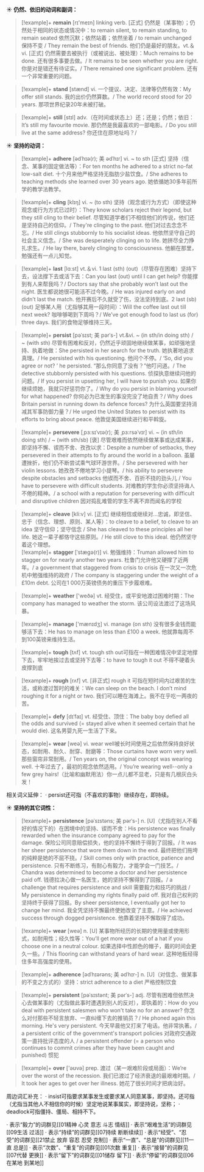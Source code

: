 ☀ <span class="category">**仍然、依旧的动词和副词：**</span>
>[!example]+ <span class="vocabulary">**remain**</span> [rɪ'meɪn] 
> <span class="definition">linking verb. [正式] 仍然是（某事物）；仍然处于相同的状态或情况中：</span>to remain silent, to remain standing, to remain seated 依然沉默；依然站着；依然坐着 / to remain unchanged 保持不变 / They remain the best of friends. 他们仍是最好的朋友。<span class="definition">vt.＆vi. [正式] 仍然需要去被执行（或被说出、被处理）：</span>Much remains to be done. 还有很多事要去做。/ It remains to be seen whether you are right. 你是对是错还有待证实。/ There remained one significant problem. 还有一个非常重要的问题。

>[!example]+ <span class="vocabulary">**stand**</span> [stænd] 
> <span class="definition">vi. 一个提议、决定、法律等仍然有效：</span>My offer still stands. 我的出价仍然算数。/ The world record stood for 20 years. 那项世界纪录20年未被打破。

>[!example]+ <span class="vocabulary">**still**</span> [stɪl] 
> <span class="definition">adv.（在时间或状态上）还；还是；仍然；依旧：</span>It’s still my favourite movie. 那仍然是我最喜欢的一部电影。/ Do you still live at the same address? 你还住在原地址吗？/ 

☀ <span class="category">**坚持的动词：**</span>
>[!example]+ <span class="vocabulary">**adhere**</span> [ədˈhɪə(r); 美 ədˈhɪr]
> <span class="definition">vi. ~ to sth [正式] 坚持（信念、某事的固定做法等）：</span>For ten months he adhered to a strict no-fat low-salt diet. 十个月来他严格坚持无脂肪少盐饮食。/ She adheres to teaching methods she learned over 30 years ago. 她依循她30多年前所学的教学法教学。
           
>[!example]+ <span class="vocabulary">**cling**</span> [klɪŋ]
> <span class="definition">vi. ~ (to sth) 坚持（观念或行为方式）（即使这种观念或行为方式已过时）：</span>They know scholars reject their legend, but they still cling to their belief. 尽管知道学者们不相信他们的传说，他们还是坚持自己的信仰。/ They're clinging to the past. 他们对过去念念不忘。/ He still clings stubbornly to his socialist ideas. 他依然坚守自己的社会主义信念。/ She was desperately clinging on to life. 她拼尽全力挣扎求生。/ He lay there, barely clinging to consciousness. 他躺在那里，勉强还有一点儿知觉。

>[!example]+ <span class="vocabulary">**last**</span> [lɑːst] 
> <span class="definition">vt.＆vi. 1 last (sth) (out)（尽管存在困难）坚持下去，设法撑下去或活下去：</span>Can you last (out) until I can get help? 你能撑到有人来帮我吗？/ Doctors say that she probably won’t last out the night. 医生都说她很可能活不过今晚。/ He was injured early on and didn’t last the match. 他开赛后不久就受了伤，没法坚持到底。<span class="definition">2 last (sb) (out) 足够某人用（尤指够其用一段时间）：</span>Will the coffee last out till next week? 咖啡够喝到下周吗？/ We’ve got enough food to last us (for) three days. 我们的食物足够维持三天。
           
>[!example]+ <span class="vocabulary">**persist**</span> [pəˈsɪst; 美 pərˈs-]
> <span class="definition">vt.&vi. ~ (in sth/in doing sth) / ~ (with sth) 尽管有困难和反对，仍然近乎顽固地继续做某事，如顽强地坚持、执着地做：</span>She persisted in her search for the truth. 她执著地追求真理。/ He persisted with his questioning. 他问个不停。/ ‘So, did you agree or not? ’ he persisted. “那么你同意了没有？”他叮问道。/ The detective stubbornly persisted with his questions. 侦探执意继续问他的问题。/ If you persist in upsetting her, I will have to punish you. 如果你继续烦她，我就只好惩罚你了。/ Why do you persist in blaming yourself for what happened? 你何必为已发生的事没完没了地自责？/ Why does Britain persist in running down its defence forces? 为什么英国要坚持消减其军事防御力量？/ He urged the United States to persist with its efforts to bring about peace. 他敦促美国继续进行和平斡旋。
           
>[!example]+ <span class="vocabulary">**persevere**</span> [ˌpɜ:sɪˈvɪə(r); 美 ˌpɜ:rsəˈvɪr]
> <span class="definition">vi. ~ (in sth/in doing sth) / ~ (with sth/sb) [褒] 尽管艰难而依然继续做某事或达成某事，即坚持不懈、锲而不舍、孜孜以求：</span>Despite a number of setbacks, they persevered in their attempts to fly around the world in a balloon. 虽屡遭挫折，他们仍不断尝试乘气球环游世界。/ She persevered with her violin lessons. 她孜孜不倦地学习小提琴。/ his ability to persevere despite obstacles and setbacks 他锲而不舍、百折不挠的劲头儿 / You have to persevere with difficult students. 对难教的学生你必须坚持诲人不倦的精神。/ a school with a reputation for persevering with difficult and disruptive children 因对捣乱难管的学生不离不弃而闻名的学校
             
>[!example]+ <span class="vocabulary">**cleave**</span> [kli:v]
> <span class="definition">vi. [正式] 继续相信或继续对…忠诚，即坚信、忠于（信念、理想、原则、某人等）：</span>to cleave to a belief, to cleave to an idea 坚守信仰；坚守信念 / She has cleaved to these principles all her life. 她这一辈子都恪守这些原则。/ He still clove to this ideal. 他仍然坚守着这个理想。         
>[!example]+ <span class="vocabulary">**stagger**</span> [ˈstægə(r)]
> <span class="definition">vi. 勉强维持：</span>Truman allowed him to stagger on for nearly another two years. 杜鲁门允许他又硬撑了近两年。/ a government that staggered from crisis to crisis 在一次又一次危机中勉强维持的政府 / The company is staggering under the weight of a £10m debt. 公司在1 000万英镑债务的重压下步履艰难。

>[!example]+ <span class="vocabulary">**weather**</span> ['weðə] 
> <span class="definition">vt. 经受住，或平安地渡过困难时期：</span>The company has managed to weather the storm. 该公司设法渡过了这场风暴。

>[!example]+ <span class="vocabulary">**manage**</span> ['mænɪdӡ] 
> <span class="definition">vi. manage (on sth) 没有很多金钱而能够活下去：</span>He has to manage on less than £100 a week. 他就靠每周不到100英镑来维持生活。

>[!example]+ <span class="vocabulary">**tough**</span> [tʌf] 
> <span class="definition">vt. tough sth out可指在一种困难情况中坚定地撑下去，牢牢地挨过去或坚持下去等：</span>to have to tough it out 不得不硬着头皮撑到底

>[!example]+ <span class="vocabulary">**rough**</span> [rʌf] 
> <span class="definition">vt. [非正式] rough it 可指在短时间内过艰苦的生活，或称渡过暂时的难关：</span>We can sleep on the beach. I don’t mind roughing it for a night or two. 我们可以睡在海滩上。我不在乎吃一两夜的苦。
           
>[!example]+ <span class="vocabulary">**defy**</span> [dɪˈfaɪ]
> <span class="definition">vt. 经受住、顶住：</span>The baby boy defied all the odds and survived (= stayed alive when it seemed certain that he would die). 这名男婴九死一生活了下来。

>[!example]+ <span class="vocabulary">**wear**</span> [weə] 
> <span class="definition">vi. wear well被长时间使用之后依然保持良好状态，如耐用、耐久、耐穿、耐磨等：</span>Those curtains have worn very well. 那些窗帘非常耐用。/ Ten years on, the original concept was wearing well. 十年过去了，最初的观念依然适用。/ You’re wearing well--only a few grey hairs!（比喻和幽默用法）你一点儿都不显老，只是有几根灰白头发！

相关词义延伸：
· persist还可指（不喜欢的事物）继续存在，即持续。

☀ <span class="category">**坚持的其它词性：**</span>
>[!example]+ <span class="vocabulary">**persistence**</span> [pəˈsɪstəns; 美 pərˈs-]
> <span class="definition">n. [U]（尤指在别人不看好的情况下的）在困境中的坚持、锲而不舍：</span>His persistence was finally rewarded when the insurance company agreed to pay for the damage. 保险公司同意赔偿损失，他的坚持不懈终于得到了回报。/ It was her sheer persistence that wore them down in the end. 最终把他们拖垮的纯粹是她的不屈不挠。/ Skill comes only with practice, patience and persistence. 只有不断练习，有耐心有毅力，才能学会一门技艺。/ Chandra was determined to become a doctor and her persistence paid off. 钱德拉决心做一名医生，她的坚持不懈得到了回报。/ a challenge that requires persistence and skill 需要毅力和技巧的挑战 / My persistence in demanding my rights finally paid off. 我对自己权利的坚持终于获得了回报。By sheer persistence, I eventually got her to change her mind. 我全凭坚持不懈最终使她改变了主意。/ He achieved success through dogged persistence. 他靠着坚持不懈取得了成功。

>[!example]+ <span class="vocabulary">**wear**</span> [weə] 
> <span class="definition">n. [U] 某事物所经历的长期的使用量或使用形式，如耐用性；经久性等：</span>You’ll get more wear out of a hat if you choose one in a neutral colour. 如果选择中性颜色的帽子，戴的时间会更久一些。/ This flooring can withstand years of hard wear. 这种地板经得住多年高强度的使用。
           
>[!example]+ <span class="vocabulary">**adherence**</span> [ədˈhɪərəns; 美 ədˈhɪr-]
> <span class="definition">n. [U]（对信念、做某事的不变之方式的）坚持：</span>strict adherence to a diet 严格控制饮食
           
>[!example]+ <span class="vocabulary">**persistent**</span> [pəˈsɪstənt; 美 pərˈs-]
> <span class="definition">adj. 尽管有困难但依然决心去做某事的（尤指做此事时遭遇到别人的反对），即执着的：</span>How do you deal with persistent salesmen who won't take no for an answer? 你怎么对付那些不轻言放弃、一直纠缠下去的推销员？/ He phoned again this morning. He's very persistent. 今天早晨他又打来了电话。他非常执著。/ a persistent critic of the government's transport policies 对政府交通政策一直持批评态度的人 / a persistent offender (= a person who continues to commit crimes after they have been caught and punished) 惯犯

>[!example]+ <span class="vocabulary">**over**</span> ['əʊvə] 
> <span class="definition">prep. 渡过（某一艰难阶段或局面）：</span>We’re over the worst of the recession. 我们已渡过了经济衰退的最艰难时期。/ It took her ages to get over her illness. 她花了很长时间才把病治好。

周边词汇补充：
· insist可指要求某事发生或要求某人同意某事，即坚持。还可指（尤指当其他人不相信你的时候）坚定地说某事属实，即坚持说，坚称；
· deadlock可指僵持、僵局、相持不下。

· 表示“毅力”的词群见[[01精神 心灵 意志 斗志 情结]]
· 表示“艰难生活”的词群见[[09生活 过活]]
· 表示“持续”的词群见[[07持续 断断续续]]
· 表示“经受”、“忍受”的词群见[[21禁止 放弃 容忍 忍受 克制]]
· 表示“一直”、“总是”的词群见[[11一直 总是]]
· 表示“次数”、“重复”的词群见[[01次数 重复]]
· 表示“接替”的词群见[[07代替 更换]]
· 表示“留下”的词群见[[01储存 留下]]
· 表示“停留”的词群见[[06在某地 到某地]]
